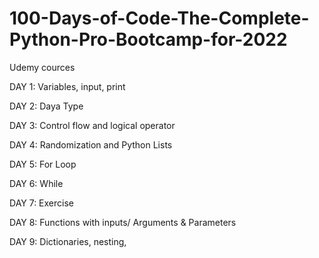 # 100-Days-of-Code-The-Complete-Python-Pro-Bootcamp-for-2022
Udemy cources

DAY 1: Variables, input, print 

DAY 2: Daya Type

DAY 3: Control flow and logical operator

DAY 4: Randomization and Python Lists

DAY 5: For Loop

DAY 6: While

DAY 7: Exercise

DAY 8: Functions with inputs/ Arguments & Parameters

DAY 9: Dictionaries, nesting, 
